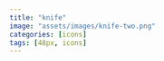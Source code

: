 ```yaml
---
title: "knife"
image: "assets/images/knife-two.png"
categories: [icons]
tags: [48px, icons]
---
```

